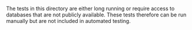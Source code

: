 The tests in this directory are either long running or require access to databases that are not publicly available. These tests therefore can be run manually but are not included in automated testing.
